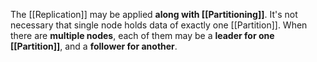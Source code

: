 The [[Replication]] may be applied **along with [[Partitioning]]**. 
It's not necessary that single node holds data of exactly one [[Partition]].
When there are **multiple nodes**, each of them may be a **leader for one [[Partition]]**, and a **follower for another**.